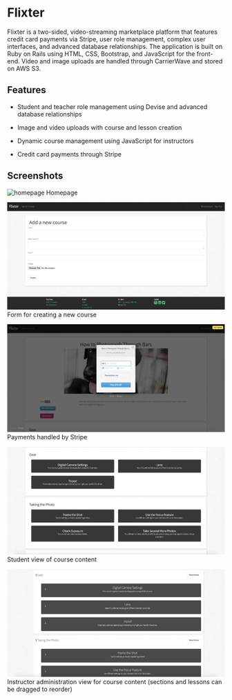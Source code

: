 # Flixter

Flixter is a two-sided, video-streaming marketplace platform that features credit card payments via Stripe, user role management, complex user interfaces, and advanced database relationships. The application is built on Ruby on Rails using HTML, CSS, Bootstrap, and JavaScript for the front-end. Video and image uploads are handled through CarrierWave and stored on AWS S3.

## Features

* Student and teacher role management using Devise and advanced database relationships

* Image and video uploads with course and lesson creation

* Dynamic course management using JavaScript for instructors

* Credit card payments through Stripe

## Screenshots

![homepage](https://github.com/amyhenning/flixter/blob/master/app/assets/images/hompage.png?raw=true)
Homepage

![createcourse](https://github.com/amyhenning/flixter/blob/master/app/assets/images/createcourse.png?raw=true)
Form for creating a new course

![payments](https://github.com/amyhenning/flixter/blob/master/app/assets/images/payments.png?raw=true)
Payments handled by Stripe

![studentview](https://github.com/amyhenning/flixter/blob/master/app/assets/images/studentview.png?raw=true)
Student view of course content

![instructorview](https://github.com/amyhenning/flixter/blob/master/app/assets/images/administercourse.png?raw=true)
Instructor administration view for course content (sections and lessons can be dragged to reorder)
